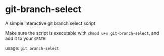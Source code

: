 # git-branch-select

A simple interactive git branch select script

Make sure the script is executable with `chmod u+x git-branch-select`, and add it to your `$PATH`

usage: `git branch-select`
